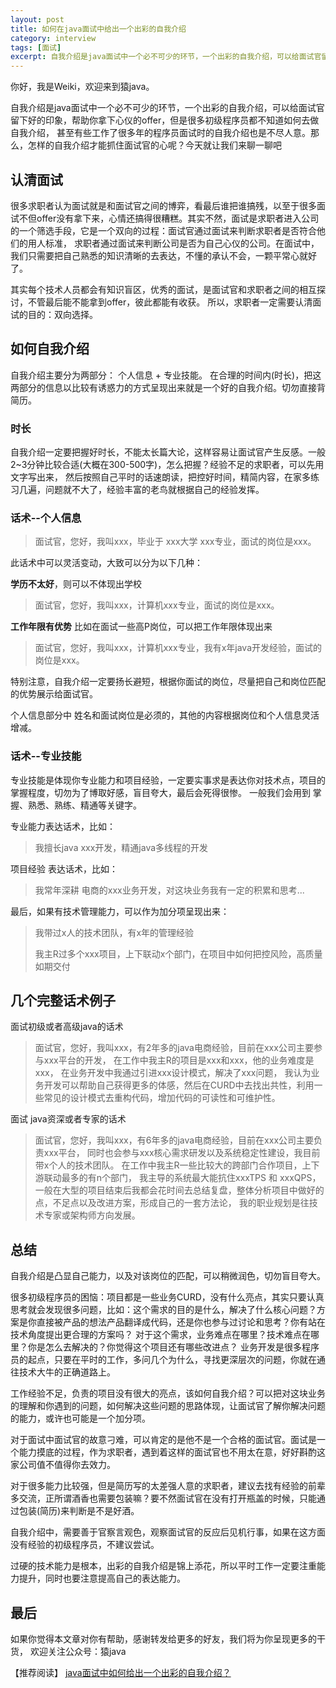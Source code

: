 ```yaml
---
layout: post
title: 如何在java面试中给出一个出彩的自我介绍
category: interview
tags: [面试]
excerpt: 自我介绍是java面试中一个必不可少的环节，一个出彩的自我介绍，可以给面试官留下好的印象，帮助你拿下心仪的offer，那么我们该怎么去做自我介绍呢？
---
```

你好，我是Weiki，欢迎来到猿java。

自我介绍是java面试中一个必不可少的环节，一个出彩的自我介绍，可以给面试官留下好的印象，帮助你拿下心仪的offer，但是很多初级程序员都不知道如何去做自我介绍，
甚至有些工作了很多年的程序员面试时的自我介绍也是不尽人意。那么，怎样的自我介绍才能抓住面试官的心呢？今天就让我们来聊一聊吧

## 认清面试

很多求职者认为面试就是和面试官之间的博弈，看最后谁把谁搞残，以至于很多面试不但offer没有拿下来，心情还搞得很糟糕。其实不然，面试是求职者进入公司的一个筛选手段，它是一个双向的过程：面试官通过面试来判断求职者是否符合他们的用人标准，
求职者通过面试来判断公司是否为自己心仪的公司。在面试中，我们只需要把自己熟悉的知识清晰的去表达，不懂的承认不会，一颗平常心就好了。

其实每个技术人员都会有知识盲区，优秀的面试，是面试官和求职者之间的相互探讨，不管最后能不能拿到offer，彼此都能有收获。 所以，求职者一定需要认清面试的目的：双向选择。


## 如何自我介绍

自我介绍主要分为两部分： 个人信息 + 专业技能。 在合理的时间内(时长)，把这两部分的信息以比较有诱惑力的方式呈现出来就是一个好的自我介绍。切勿直接背简历。

### 时长
自我介绍一定要把握好时长，不能太长篇大论，这样容易让面试官产生反感。一般2~3分钟比较合适(大概在300-500字)，怎么把握？经验不足的求职者，可以先用文字写出来，
然后按照自己平时的话速朗读，把控好时间，精简内容，在家多练习几遍，问题就不大了，经验丰富的老鸟就根据自己的经验发挥。

### 话术--个人信息

> 面试官，您好，我叫xxx，毕业于 xxx大学 xxx专业，面试的岗位是xxx。

此话术中可以灵活变动，大致可以分为以下几种：

**学历不太好**，则可以不体现出学校

> 面试官，您好，我叫xxx，计算机xxx专业，面试的岗位是xxx。

**工作年限有优势**  比如在面试一些高P岗位，可以把工作年限体现出来

> 面试官，您好，我叫xxx，计算机xxx专业，我有x年java开发经验，面试的岗位是xxx。

特别注意，自我介绍一定要扬长避短，根据你面试的岗位，尽量把自己和岗位匹配的优势展示给面试官。

个人信息部分中 姓名和面试岗位是必须的，其他的内容根据岗位和个人信息灵活增减。

### 话术--专业技能

专业技能是体现你专业能力和项目经验，一定要实事求是表达你对技术点，项目的掌握程度，切勿为了博取好感，盲目夸大，最后会死得很惨。 一般我们会用到 掌握、熟悉、熟练、精通等关键字。

专业能力表达话术，比如：

> 我擅长java xxx开发，精通java多线程的开发

项目经验 表达话术，比如：
> 我常年深耕 电商的xxx业务开发，对这块业务我有一定的积累和思考...

最后，如果有技术管理能力，可以作为加分项呈现出来：

> 我带过x人的技术团队，有x年的管理经验
>
> 我主R过多个xxx项目，上下联动x个部门，在项目中如何把控风险，高质量如期交付


## 几个完整话术例子

面试初级或者高级java的话术

> 面试官，您好，我叫xxx，有2年多的java电商经验，目前在xxx公司主要参与xxx平台的开发，
> 在工作中我主R的项目是xxx和xxx，他的业务难度是xxx，
> 在业务开发中我通过引进xxx设计模式，解决了xxx问题，
> 我认为业务开发可以帮助自己获得更多的体感，然后在CURD中去找出共性，利用一些常见的设计模式去重构代码，增加代码的可读性和可维护性。


面试 java资深或者专家的话术

> 面试官，您好，我叫xxx，有6年多的java电商经验，目前在xxx公司主要负责xxx平台，
> 同时也会参与xxx核心需求研发以及系统稳定性建设，我目前带x个人的技术团队。
> 在工作中我主R一些比较大的跨部门合作项目，上下游联动最多的有n个部门，
> 我主导的系统最大能抗住xxxTPS 和 xxxQPS，一般在大型的项目结束后我都会花时间去总结复盘，整体分析项目中做好的点，不足点以及改进方案，形成自己的一套方法论，
> 我的职业规划是往技术专家或架构师方向发展。


## 总结

自我介绍是凸显自己能力，以及对该岗位的匹配，可以稍微润色，切勿盲目夸大。

很多初级程序员的困恼：项目都是一些业务CURD，没有什么亮点，其实只要认真思考就会发现很多问题，比如：这个需求的目的是什么，解决了什么核心问题？方案是你直接被产品的想法产品翻译成代码，还是你也参与过讨论和思考？你有站在技术角度提出更合理的方案吗？
对于这个需求，业务难点在哪里？技术难点在哪里？你是怎么去解决的？你觉得这个项目还有哪些改进点？ 业务开发是很多程序员的起点，只要在平时的工作，多问几个为什么，寻找更深层次的问题，你就在通往技术大牛的正确道路上。

工作经验不足，负责的项目没有很大的亮点，该如何自我介绍？可以把对这块业务的理解和你遇到的问题，如何解决这些问题的思路体现，让面试官了解你解决问题的能力，或许也可能是一个加分项。

对于面试中面试官的故意刁难，可以肯定的是他不是一个合格的面试官。面试是一个能力摸底的过程，作为求职者，遇到着这样的面试官也不用太在意，好好斟酌这家公司值不值得你去效力。

对于很多能力比较强，但是简历写的太差强人意的求职者，建议去找有经验的前辈多交流，正所谓酒香也需要包装嘛？要不然面试官在没有打开瓶盖的时候，只能通过包装(简历)来判断是不是好酒。

自我介绍中，需要善于官察言观色，观察面试官的反应后见机行事，如果在这方面没有经验的初级程序员，不建议尝试。

过硬的技术能力是根本，出彩的自我介绍是锦上添花，所以平时工作一定要注重能力提升，同时也要注意提高自己的表达能力。

## 最后
如果你觉得本文章对你有帮助，感谢转发给更多的好友，我们将为你呈现更多的干货， 欢迎关注公众号：猿java


【推荐阅读】 [java面试中如何给出一个出彩的自我介绍？](https://mp.weixin.qq.com/s?__biz=MzIwNDAyOTI2Nw==&mid=2247484015&idx=1&sn=842c48a427fac81e26413b9c44bc2e99&chksm=96c72e53a1b0a7456bb219ba5e566bad68572066a231c260f967262a84baa06bf1eeb918bbc6&token=1943600699&lang=zh_CN#rd)
